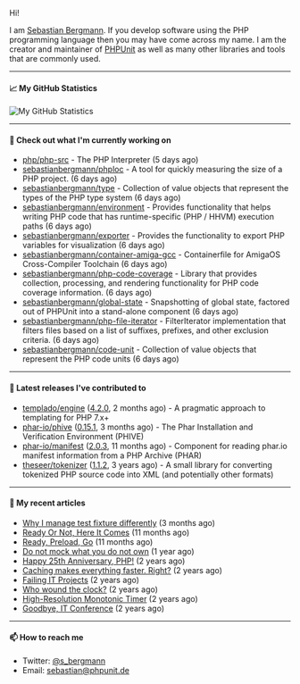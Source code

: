 Hi!

I am [Sebastian Bergmann](https://sebastian-bergmann.de/). If you develop software using the PHP programming language then you may have come across my name. I am the creator and maintainer of [PHPUnit](https://phpunit.de/) as well as many other libraries and tools that are commonly used.

---

#### 📈 My GitHub Statistics

![My GitHub Statistics](https://github-readme-stats.vercel.app/api?username=sebastianbergmann&show_icons=true&count_private=true&hide_title=true)

---

#### 👷 Check out what I'm currently working on

- [php/php-src](https://github.com/php/php-src) - The PHP Interpreter (5 days ago)
- [sebastianbergmann/phploc](https://github.com/sebastianbergmann/phploc) - A tool for quickly measuring the size of a PHP project. (6 days ago)
- [sebastianbergmann/type](https://github.com/sebastianbergmann/type) - Collection of value objects that represent the types of the PHP type system (6 days ago)
- [sebastianbergmann/environment](https://github.com/sebastianbergmann/environment) - Provides functionality that helps writing PHP code that has runtime-specific (PHP / HHVM) execution paths (6 days ago)
- [sebastianbergmann/exporter](https://github.com/sebastianbergmann/exporter) - Provides the functionality to export PHP variables for visualization (6 days ago)
- [sebastianbergmann/container-amiga-gcc](https://github.com/sebastianbergmann/container-amiga-gcc) - Containerfile for AmigaOS Cross-Compiler Toolchain (6 days ago)
- [sebastianbergmann/php-code-coverage](https://github.com/sebastianbergmann/php-code-coverage) - Library that provides collection, processing, and rendering functionality for PHP code coverage information. (6 days ago)
- [sebastianbergmann/global-state](https://github.com/sebastianbergmann/global-state) - Snapshotting of global state, factored out of PHPUnit into a stand-alone component (6 days ago)
- [sebastianbergmann/php-file-iterator](https://github.com/sebastianbergmann/php-file-iterator) - FilterIterator implementation that filters files based on a list of suffixes, prefixes, and other exclusion criteria. (6 days ago)
- [sebastianbergmann/code-unit](https://github.com/sebastianbergmann/code-unit) - Collection of value objects that represent the PHP code units (6 days ago)

---

#### 🔭 Latest releases I've contributed to

- [templado/engine](https://github.com/templado/engine) ([4.2.0](https://github.com/templado/engine/releases/tag/4.2.0), 2 months ago) - A pragmatic approach to templating for PHP 7.x&#43;
- [phar-io/phive](https://github.com/phar-io/phive) ([0.15.1](https://github.com/phar-io/phive/releases/tag/0.15.1), 3 months ago) - The Phar Installation and Verification Environment (PHIVE)
- [phar-io/manifest](https://github.com/phar-io/manifest) ([2.0.3](https://github.com/phar-io/manifest/releases/tag/2.0.3), 11 months ago) - Component for reading phar.io manifest information from a PHP Archive (PHAR)
- [theseer/tokenizer](https://github.com/theseer/tokenizer) ([1.1.2](https://github.com/theseer/tokenizer/releases/tag/1.1.2), 3 years ago) - A small library for converting tokenized PHP source code into XML (and potentially other formats)

---

#### 📜 My recent articles

- [Why I manage test fixture differently](https://thephp.cc/articles/why-i-manage-test-fixture-differently) (3 months ago)
- [Ready Or Not, Here It Comes](https://thephp.cc/articles/ready-or-not-here-it-comes) (11 months ago)
- [Ready, Preload, Go](https://thephp.cc/articles/ready-preload-go) (11 months ago)
- [Do not mock what you do not own](https://thephp.cc/articles/do-not-mock-what-you-do-not-own) (1 year ago)
- [Happy 25th Anniversary, PHP!](https://thephp.cc/articles/happy-25th-anniversary-php) (2 years ago)
- [Caching makes everything faster. Right?](https://thephp.cc/articles/caching-makes-everything-faster-right) (2 years ago)
- [Failing IT Projects](https://thephp.cc/articles/failing-it-projects) (2 years ago)
- [Who wound the clock?](https://thephp.cc/articles/who-wound-the-clock) (2 years ago)
- [High-Resolution Monotonic Timer](https://thephp.cc/articles/high-resolution-monotonic-timer) (2 years ago)
- [Goodbye, IT Conference](https://thephp.cc/articles/goodbye-it-conference) (2 years ago)

---

#### 📫 How to reach me

- Twitter: [@s_bergmann](https://twitter.com/s_bergmann)
- Email: [sebastian@phpunit.de](mailto://sebastian@phpunit.de)
